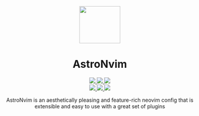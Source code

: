<div align="center" id="madewithlua">
  <img
    src="https://astronvim.com/logo/astronvim.svg"
    width="110"
    ,
    height="100"
  />
</div>
<h1 align="center">AstroNvim</h1>

<p align="center">
    <a href="https://github.com/AstroNvim/AstroNvim/releases/latest">
      <img src="https://img.shields.io/github/v/release/AstroNvim/AstroNvim?style=for-the-badge&logo=gitbook&color=8bd5ca&logoColor=D9E0EE&labelColor=302D41"/>
    </a>
    <a href="https://github.com/AstroNvim/AstroNvim/stargazers">
      <img src="https://img.shields.io/github/stars/AstroNvim/AstroNvim?style=for-the-badge&logo=apachespark&color=eed49f&logoColor=D9E0EE&labelColor=302D41"/>
    </a>
    <a href="https://discord.astronvim.com">
      <img src="https://img.shields.io/discord/939594913560031363?style=for-the-badge&logo=discord&color=cba6f7&logoColor=D9E0EE&labelColor=302D41"/>
    </a>
    <br>
    <a href="https://www.twitter.com/AstroNvim">
      <img src="https://img.shields.io/badge/@AstroNvim-e05d44?style=for-the-badge&logo=twitter&color=fab387&logoColor=D9E0EE&labelColor=302D41"/>
    </a>
    <a href="https://hachyderm.io/@AstroNvim">
      <img src="https://img.shields.io/badge/@AstroNvim-e05d44?domain=https%3A%2F%2Fhachyderm.io&style=for-the-badge&logo=mastodon&color=eebebe&logoColor=D9E0EE&labelColor=302D41"/>
    </a>
    <a href="https://www.reddit.com/r/AstroNvim/">
      <img src="https://img.shields.io/badge/%2Fr%2FAstroNvim-e05d44?style=for-the-badge&logo=reddit&color=ee99a0&logoColor=D9E0EE&labelColor=302D41"/>
    </a>
</p>

<p align="center">
AstroNvim is an aesthetically pleasing and feature-rich neovim config that is extensible and easy to use with a great set of plugins
</p>
